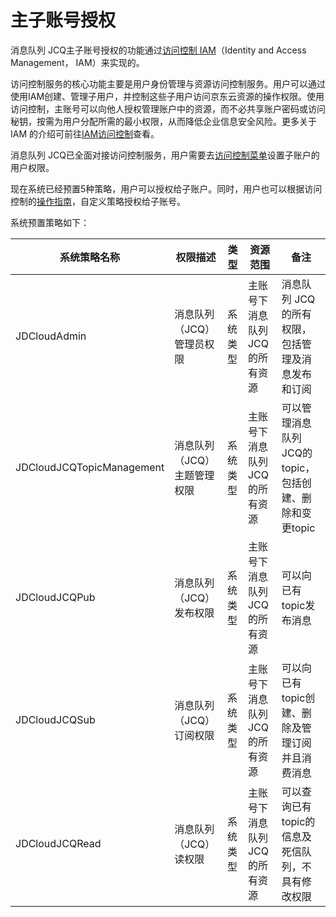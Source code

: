 # 主子账号授权

消息队列 JCQ主子账号授权的功能通过[访问控制 IAM](https://docs.jdcloud.com/cn/iam/product-overview)（Identity and Access Management， IAM）来实现的。

访问控制服务的核心功能主要是用户身份管理与资源访问控制服务。用户可以通过使用IAM创建、管理子用户，并控制这些子用户访问京东云资源的操作权限。使用访问控制，主账号可以向他人授权管理账户中的资源，而不必共享账户密码或访问秘钥，按需为用户分配所需的最小权限，从而降低企业信息安全风险。更多关于 IAM 的介绍可前往[IAM访问控制](https://docs.jdcloud.com/cn/iam/product-overview)查看。

消息队列 JCQ已全面对接访问控制服务，用户需要去[访问控制菜单](https://cm-console.jdcloud.com/cmSummary)设置子账户的用户权限。

现在系统已经预置5种策略，用户可以授权给子账户。同时，用户也可以根据访问控制的[操作指南](https://docs.jdcloud.com/cn/iam/policy-management)，自定义策略授权给子账号。

系统预置策略如下：

| 系统策略名称              | 权限描述                    | 类型     | 资源范围                       | 备注                                                   |
| ------------------------- | --------------------------- | -------- | ------------------------------ | ------------------------------------------------------ |
| JDCloudAdmin              | 消息队列（JCQ）管理员权限   | 系统类型 | 主账号下消息队列 JCQ的所有资源 | 消息队列 JCQ的所有权限，包括管理及消息发布和订阅       |
| JDCloudJCQTopicManagement | 消息队列（JCQ）主题管理权限 | 系统类型 | 主账号下消息队列 JCQ的所有资源 | 可以管理消息队列 JCQ的topic，包括创建、删除和变更topic |
| JDCloudJCQPub             | 消息队列（JCQ）发布权限     | 系统类型 | 主账号下消息队列 JCQ的所有资源 | 可以向已有topic发布消息                                |
| JDCloudJCQSub             | 消息队列（JCQ）订阅权限     | 系统类型 | 主账号下消息队列 JCQ的所有资源 | 可以向已有topic创建、删除及管理订阅并且消费消息        |
| JDCloudJCQRead            | 消息队列（JCQ）读权限       | 系统类型 | 主账号下消息队列 JCQ的所有资源 | 可以查询已有topic的信息及死信队列，不具有修改权限      |
